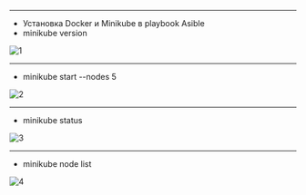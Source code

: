 ----
- Установка Docker и Minikube в playbook Asible
- minikube version

![1](https://user-images.githubusercontent.com/95434302/233156937-17e731c3-b92e-4c72-bc41-66c46b5c3695.png)

----
- minikube start --nodes 5

![2](https://user-images.githubusercontent.com/95434302/233157368-41ce6b70-7820-4136-9903-84d92e13b837.png)

----
- minikube status

![3](https://user-images.githubusercontent.com/95434302/233158712-756708d0-92e7-4251-bf16-4b92de806e81.png)

----
- minikube node list

![4](https://user-images.githubusercontent.com/95434302/233159667-492a2126-46b2-4c04-8ecb-d7f9b6579854.png)
